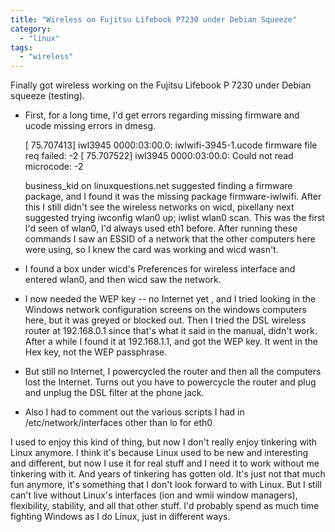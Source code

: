 ```yaml
---
title: "Wireless on Fujitsu Lifebook P7230 under Debian Squeeze"
category:
  - "linux"
tags: 
  - "wireless"
---
```


Finally got wireless working on the Fujitsu Lifebook P 7230 under Debian squeeze (testing).

- First, for a long time, I'd get errors regarding missing firmware and ucode missing errors in dmesg.
    
    \[ 75.707413\] iwl3945 0000:03:00.0: iwlwifi-3945-1.ucode firmware file req failed: -2 
    \[ 75.707522\] iwl3945 0000:03:00.0: Could not read microcode: -2
    
    business\_kid on linuxquestions.net suggested finding a firmware package, and I found it was the missing package firmware-iwlwifi. After this I still didn't see the wireless networks on wicd, pixellany next suggested trying iwconfig wlan0 up; iwlist wlan0 scan. This was the first I'd seen of wlan0, I'd always used eth1 before. After running these commands I saw an ESSID of a network that the other computers here were using, so I knew the card was working and wicd wasn't.
- I found a box under wicd's Preferences for wireless interface and entered wlan0, and then wicd saw the network.
- I now needed the WEP key -- no Internet yet , and I tried looking in the Windows network configuration screens on the windows computers here, but it was greyed or blocked out. Then I tried the DSL wireless router at 192.168.0.1 since that's what it said in the manual, didn't work. After a while I found it at 192.168.1.1, and got the WEP key. It went in the Hex key, not the WEP passphrase.
- But still no Internet, I powercycled the router and then all the computers lost the Internet. Turns out you have to powercycle the router and plug and unplug the DSL filter at the phone jack.
- Also I had to comment out the various scripts I had in /etc/network/interfaces other than lo for eth0

I used to enjoy this kind of thing, but now I don't really enjoy tinkering with Linux anymore. I think it's because Linux used to be new and interesting and different, but now I use it for real stuff and I need it to work without me tinkering with it. And years of tinkering has gotten old. It's just not that much fun anymore, it's something that I don't look forward to with Linux. But I still can't live without Linux's interfaces (ion and wmii window managers), flexibility, stability, and all that other stuff. I'd probably spend as much time fighting Windows as I do Linux, just in different ways.
